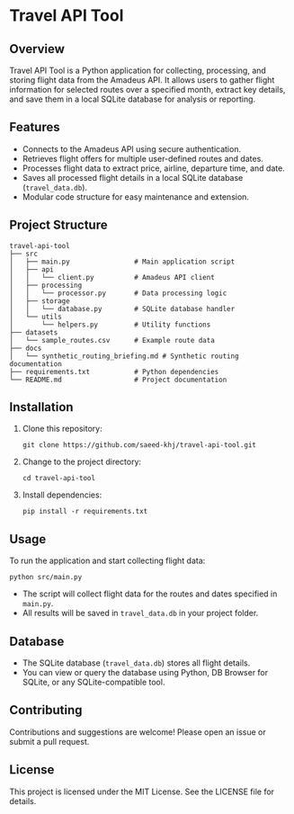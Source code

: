 # Travel API Tool

## Overview
Travel API Tool is a Python application for collecting, processing, and storing flight data from the Amadeus API. It allows users to gather flight information for selected routes over a specified month, extract key details, and save them in a local SQLite database for analysis or reporting.

## Features
- Connects to the Amadeus API using secure authentication.
- Retrieves flight offers for multiple user-defined routes and dates.
- Processes flight data to extract price, airline, departure time, and date.
- Saves all processed flight details in a local SQLite database (`travel_data.db`).
- Modular code structure for easy maintenance and extension.

## Project Structure
```
travel-api-tool
├── src
│   ├── main.py                # Main application script
│   ├── api
│   │   └── client.py          # Amadeus API client
│   ├── processing
│   │   └── processor.py       # Data processing logic
│   ├── storage
│   │   └── database.py        # SQLite database handler
│   └── utils
│       └── helpers.py         # Utility functions
├── datasets
│   └── sample_routes.csv      # Example route data
├── docs
│   └── synthetic_routing_briefing.md # Synthetic routing documentation
├── requirements.txt           # Python dependencies
└── README.md                  # Project documentation
```

## Installation

1. Clone this repository:
   ```
   git clone https://github.com/saeed-khj/travel-api-tool.git
   ```
2. Change to the project directory:
   ```
   cd travel-api-tool
   ```
3. Install dependencies:
   ```
   pip install -r requirements.txt
   ```

## Usage

To run the application and start collecting flight data:
```
python src/main.py
```
- The script will collect flight data for the routes and dates specified in `main.py`.
- All results will be saved in `travel_data.db` in your project folder.

## Database

- The SQLite database (`travel_data.db`) stores all flight details.
- You can view or query the database using Python, DB Browser for SQLite, or any SQLite-compatible tool.

## Contributing

Contributions and suggestions are welcome! Please open an issue or submit a pull request.

## License

This project is licensed under the MIT License. See the LICENSE file for details.